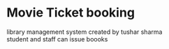 # Movie Ticket booking
library management system
created by tushar sharma
<br>
student and staff can issue boooks
